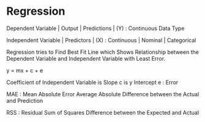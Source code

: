 # Regression

Dependent Variable | Output | Predictions | (Y) : Continuous Data Type

Independent Variable | Predictors | (X) : Continuous | Nominal | Categorical

Regression tries to Find Best Fit Line which Shows Relationship between the Dependent Variable and Independent Variable with Least Error.

y = mx + c + e

Coefficient of Independent Variable is Slope
c is y Intercept
e : Error

MAE : Mean Absolute Error
      Average Absolute Difference between the Actual and Prediction

RSS : Residual Sum of Squares 
      Difference between the Expected and Actual
